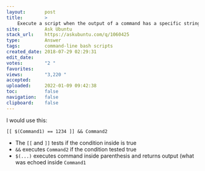 ```yaml
---
layout:       post
title:        >
    Execute a script when the output of a command has a specific string
site:         Ask Ubuntu
stack_url:    https://askubuntu.com/q/1060425
type:         Answer
tags:         command-line bash scripts
created_date: 2018-07-29 02:29:31
edit_date:    
votes:        "2 "
favorites:    
views:        "3,220 "
accepted:     
uploaded:     2022-01-09 09:42:38
toc:          false
navigation:   false
clipboard:    false
---
```


I would use this:

``` 
[[ $(Command1) == 1234 ]] && Command2

```

- The `[[` and `]]` tests if the condition inside is true
- `&&` executes `Command2` if the condition tested true
- `$(...)` executes command inside parenthesis and returns output (what was echoed inside `Command1`
``` 


```
